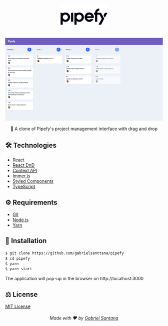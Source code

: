 ## <div align="center"><img src="./.github/pipefy-logo.png" width="150"  /></div>

###

<img src="./.github/mainpage.png" />

<p align="center">📑 A clone of Pipefy's project management interface with drag and drop </p>

## 🛠️ Technologies

<ul>
  <li><a href="https://reactjs.org/">React</a></li>
  <li><a href="https://react-dnd.github.io/react-dnd/about">React DnD</a></li>
  <li><a href="https://pt-br.reactjs.org/docs/context.html#reactcreatecontext">Context API</a></li>
  <li><a href="https://immerjs.github.io/immer/docs/introduction">Immer.js</a></li>
  <li><a href="https://styled-components.com/">Styled Components</a></li>
  <li><a href="https://www.typescriptlang.org/">TypeScript</a></li>
</ul>

## ⚙️ Requirements

<ul>
  <li><a href="https://git-scm.com/">Git</a></li>
  <li><a href="https://nodejs.org/en/">Node.js</a></li>
  <li><a href="https://www.typescriptlang.org/">Yarn</a></li>
</ul>

## 🚀 Installation

```bash
$ git clone https://github.com/gabrielsanttana/pipefy
$ cd pipefy
$ yarn
$ yarn start
```

The application will pop-up in the browser on http://localhost:3000

## ⚖️ License

[MIT License](https://github.com/gabrielsanttana/pipefy/blob/master/LICENSE)

<h6 align="center">Made with ❤️ by <a href="https://linkedin.com/in/gabrielsanttana">Gabriel Santana</a></h6>
